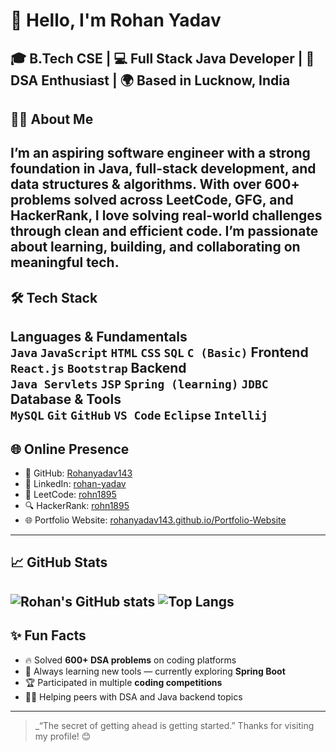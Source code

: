 # 👋 Hello, I'm Rohan Yadav
🎓 B.Tech CSE | 💻 Full Stack Java Developer | 🧠 DSA Enthusiast | 🌍 Based in Lucknow, India
---
## 🧑‍💻 About Me
I’m an aspiring software engineer with a strong foundation in Java, full-stack development, and data structures & algorithms. With over **600+ problems solved** across LeetCode, GFG, and HackerRank, I love solving real-world challenges through clean and efficient code. I’m passionate about learning, building, and collaborating on meaningful tech.
---
## 🛠️ Tech Stack
**Languages & Fundamentals**  
`Java` `JavaScript` `HTML` `CSS` `SQL` `C (Basic)`
**Frontend**  
`React.js` `Bootstrap`
**Backend**  
`Java Servlets` `JSP` `Spring (learning)` `JDBC`
**Database & Tools**  
`MySQL` `Git` `GitHub` `VS Code` `Eclipse` `Intellij`  
---
## 🌐 Online Presence
- 🔗 GitHub: [Rohanyadav143](https://github.com/Rohanyadav143)
- 💼 LinkedIn: [rohan-yadav](https://www.linkedin.com/in/rohan-yadav-20b064255/)
- 🧠 LeetCode: [rohn1895](https://leetcode.com/u/rohn1895/)
- 🔍 HackerRank: [rohn1895](https://www.hackerrank.com/profile/rohn1895)
- 🌐 Portfolio Website: [rohanyadav143.github.io/Portfolio-Website](https://rohanyadav143.github.io/Portfolio-Website/)
---
## 📈 GitHub Stats
![Rohan's GitHub stats](https://github-readme-stats.vercel.app/api?username=Rohanyadav143&show_icons=true&theme=tokyonight)
![Top Langs](https://github-readme-stats.vercel.app/api/top-langs/?username=Rohanyadav143&layout=compact&theme=tokyonight)
---
## ✨ Fun Facts
- 🔥 Solved **600+ DSA problems** on coding platforms  
- 🎯 Always learning new tools — currently exploring **Spring Boot**
- 🏆 Participated in multiple **coding competitions**
- 👨‍🏫 Helping peers with DSA and Java backend topics
---
> _“The secret of getting ahead is getting started.”
Thanks for visiting my profile! 😊

